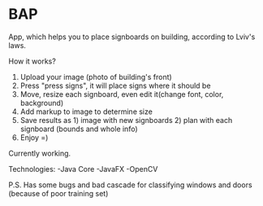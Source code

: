# BAP
App, which helps you to place signboards on building, according to Lviv's laws.

How it works?

1. Upload your image (photo of building's front)
2. Press "press signs", it will place signs where it should be
3. Move, resize each signboard, even edit it(change font, color, background)
4. Add markup to image to determine size
5. Save results as 1) image with new signboards 2) plan with each signboard (bounds and whole info)
6. Enjoy =)

Currently working.

Technologies:
-Java Core
-JavaFX
-OpenCV

P.S. Has some bugs and bad cascade for classifying windows and doors (because of poor training set)
